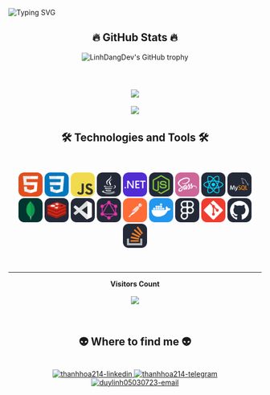 


![Typing SVG](https://readme-typing-svg.herokuapp.com/?color=02D9F7FF&size=35&center=true&vCenter=true&width=1000&lines=HELLO👋;My+full+name+Dang+Duy+Linh;I'm+20+years+old;I'm+Front+End+Developer;Wellcome!)
<!-------------------------------------------------------------------------------------------------------------------------------------------------------------->
<h2 align="center">🔥 GitHub Stats 🔥</h2>
<div align="center">
  <img src="https://github-profile-trophy.vercel.app/?username=LinhDangDev&column=-1" alt="LinhDangDev's GitHub trophy">
</div>
<br>

  <!-------------------------------------------------------------------------------------------------------------------------------------------------------------->
</div> 
  <h1 align="center"></h1><p align="center">
    <img width="725em" src="https://github-profile-summary-cards.vercel.app/api/cards/profile-details?username=LinhDangDev&theme=radical" />
  </p>
    <p align="center">
   <img  src="https://github-readme-streak-stats.herokuapp.com?user=LinhDangDev&theme=tokyonight_duo&hide_border=true"
  </p>
  
  <!------------------------------------------------------------------------------------------------------------------------------------------------------------->

<h2 align="center">🛠 Technologies and Tools 🛠</h2>
<br>

<p align="center">

<img src="https://github.com/tandpfun/skill-icons/blob/main/icons/HTML.svg" width="48" title="HTML"> 
<img src="https://github.com/tandpfun/skill-icons/blob/main/icons/CSS.svg" width="48" title="CSS">   
<img src="https://github.com/tandpfun/skill-icons/blob/main/icons/JavaScript.svg" width="48" title="JavaScript"> 
<img src="https://github.com/tandpfun/skill-icons/blob/main/icons/Java-Dark.svg" width="48" title="Java">  
<img src="https://github.com/tandpfun/skill-icons/blob/main/icons/DotNet.svg" width="48" title="Dotnet">  
<img src="https://github.com/tandpfun/skill-icons/blob/main/icons/NodeJS-Dark.svg" width="48" title="NodeJs">  
<img src="https://github.com/tandpfun/skill-icons/blob/main/icons/Sass.svg" width="48" title="Sass">  
<img src="https://github.com/tandpfun/skill-icons/blob/main/icons/React-Dark.svg" width="48" title="React">  
<img src="https://github.com/tandpfun/skill-icons/blob/main/icons/MySQL-Dark.svg" width="48" title="MySQl">    
<img src="https://github.com/tandpfun/skill-icons/blob/main/icons/MongoDB.svg" width="48" title="MongoDB">    
<img src="https://github.com/tandpfun/skill-icons/blob/main/icons/Redis-Dark.svg" width="48" title="Redis">  
<img src="https://github.com/tandpfun/skill-icons/blob/main/icons/VSCode-Dark.svg" width="48" title="Vscode">   

<img src="https://github.com/tandpfun/skill-icons/blob/main/icons/GraphQL-Dark.svg" width="48" title="GrapQL">  
<img src="https://github.com/tandpfun/skill-icons/blob/main/icons/Postman.svg" width="48" title="Postman">   
<img src="https://github.com/tandpfun/skill-icons/blob/main/icons/Docker.svg" width="48" title="Docker">   
<img src="https://github.com/tandpfun/skill-icons/blob/main/icons/Figma-Dark.svg" width="48" title="Figma">   
<img src="https://github.com/tandpfun/skill-icons/blob/main/icons/Git.svg" width="48" title="Git">  

<img src="https://github.com/tandpfun/skill-icons/blob/main/icons/Github-Dark.svg" width="48" title="Github">   
<img src="https://github.com/tandpfun/skill-icons/blob/main/icons/StackOverflow-Dark.svg" width="48" title="StackOverFlow">   

<p/>
  
 <!-------------------------------------------------------------------------------------------------------------------------------------------------------------->
<div align="center">
<br><p align="centre">
<hr>
<b>Visitors Count </b></p>  
<p align="center"><img align="center" src="https://profile-counter.glitch.me/{👽}/count.svg" /></p> 
<br>
</div>
<h2 align="center">👽 Where to find me 👽</h2>
<br>
<!-- https://icons8.com -->
<div align="center">


  <a href="https://www.linkedin.com/in/duylinh15723/" target="blank">
    <img src="https://img.icons8.com/bubbles/100/000000/linkedin.png"   title="Connect me on Linkedin" alt="thanhhoa214-linkedin" />
  </a>
  <a href="https://t.me/linhdangdev15723" target="blank">
    <img src="https://img.icons8.com/bubbles/100/000000/sent.png"   title="Ping my Telegram" alt="thanhhoa214-telegram" />
  </a>
  <a href="mailto:duylinh05030723@gmail.com" target="blank">
    <img src="https://img.icons8.com/bubbles/100/000000/apple-mail.png"   title="Send an email" alt="duylinh05030723-email" />
  </a>
</div>
   <!-------------------------------------------------------------------------------------------------------------------------------------------------------------->
  
  
  
  
  
  
  
  
  
  
  
  
  
  
  
  
  
  
  
  
